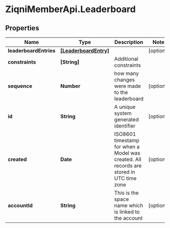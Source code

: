 # ZiqniMemberApi.Leaderboard

## Properties

Name | Type | Description | Notes
------------ | ------------- | ------------- | -------------
**leaderboardEntries** | [**[LeaderboardEntry]**](LeaderboardEntry.md) |  | [optional] 
**constraints** | **[String]** | Additional constraints | 
**sequence** | **Number** | how many changes were made to the leaderboard | [optional] 
**id** | **String** | A unique system generated identifier | [optional] 
**created** | **Date** | ISO8601 timestamp for when a Model was created. All records are stored in UTC time zone | [optional] 
**accountId** | **String** | This is the space name which is linked to the account | [optional] 


